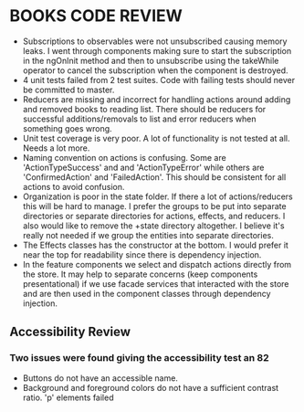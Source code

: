 # BOOKS CODE REVIEW
- Subscriptions to observables were not unsubscribed causing memory leaks. I went through components making sure to start the subscription in the ngOnInit method and then to unsubscribe using the takeWhile operator to cancel the subscription when the component is destroyed.
- 4 unit tests failed from 2 test suites. Code with failing tests should never be committed to master.
- Reducers are missing and incorrect for handling actions around adding and removed books to reading list. There should be reducers for successful additions/removals to list and error reducers when something goes wrong.
- Unit test coverage is very poor. A lot of functionality is not tested at all. Needs a lot more.
- Naming convention on actions is confusing. Some are 'ActionTypeSuccess' and and 'ActionTypeError' while others are 'ConfirmedAction' and 'FailedAction'. This should be consistent for all actions to avoid confusion.
- Organization is poor in the state folder. If there a lot of actions/reducers this will be hard to manage. I prefer the groups to be put into separate directories or separate directories for actions, effects, and reducers. I also would like to remove the +state directory altogether. I believe it's really not needed if we group the entities into separate directories.
- The Effects classes has the constructor at the bottom. I would prefer it near the top for readability since there is dependency injection.
- In the feature components we select and dispatch actions directly from the store. It may help to separate concerns (keep components presentational) if we use facade services that interacted with the store and are then used in the component classes through dependency injection.

## Accessibility Review

### Two issues were found giving the accessibility test an 82

- Buttons do not have an accessible name.
- Background and foreground colors do not have a sufficient contrast ratio. 'p' elements failed
